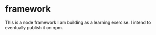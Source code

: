 # framework
This is a node framework I am building as a learning exercise. I intend to eventually publish it on npm. 
